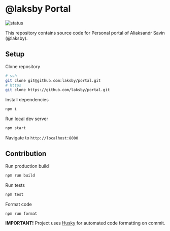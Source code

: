 # @laksby Portal

![status](https://github.com/laksby/portal/actions/workflows/gatsby.yaml/badge.svg?branch=master)

This repository contains source code for Personal portal of Aliaksandr Savin (@laksby).

## Setup

Clone repository

```bash
# ssh
git clone git@github.com:laksby/portal.git
# https
git clone https://github.com/laksby/portal.git
```

Install dependencies

```bash
npm i
```

Run local dev server

```bash
npm start
```

Navigate to `http://localhost:8000`

## Contribution

Run production build

```bash
npm run build
```

Run tests

```bash
npm test
```

Format code

```bash
npm run format
```

**IMPORTANT!** Project uses [Husky](https://github.com/typicode/husky) for automated code formatting on commit.

